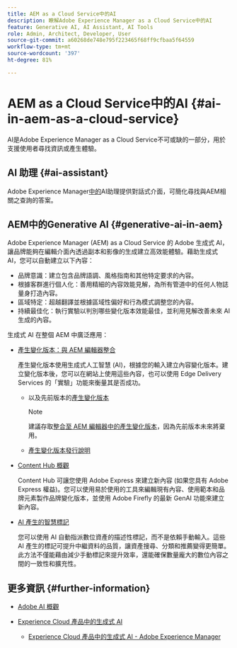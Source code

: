 ```yaml
---
title: AEM as a Cloud Service中的AI
description: 瞭解Adobe Experience Manager as a Cloud Service中的AI
feature: Generative AI, AI Assistant, AI Tools
role: Admin, Architect, Developer, User
source-git-commit: a60268de748e795f223465f68ff9cfbaa5f64559
workflow-type: tm+mt
source-wordcount: '397'
ht-degree: 81%

---
```



# AEM as a Cloud Service中的AI {#ai-in-aem-as-a-cloud-service}

AI是Adobe Experience Manager as a Cloud Service不可或缺的一部分，用於支援使用者尋找資訊或產生體驗。

## AI 助理 {#ai-assistant}

Adobe Experience Manager[中的](/help/implementing/cloud-manager/ai-assistant-in-aem.md)AI助理提供對話式介面，可簡化尋找與AEM相關之查詢的答案。

## AEM中的Generative AI {#generative-ai-in-aem}

Adobe Experience Manager (AEM) as a Cloud Service 的 Adobe 生成式 AI，讓品牌能夠在編輯介面內透過副本和影像的生成建立高效能體驗。藉助生成式 AI，您可以自動建立以下內容：

* 品牌意識：建立包含品牌語調、風格指南和其他特定要求的內容。
* 根據客群進行個人化：善用精細的內容效能見解，為所有管道中的任何人物誌量身打造內容。
* 區域特定：超越翻譯並根據區域性偏好和行為模式調整您的內容。
* 持續最佳化：執行實驗以判別哪些變化版本效能最佳，並利用見解改善未來 AI 生成的內容。

生成式 AI 在整個 AEM 中廣泛應用：

* [產生變化版本：與 AEM 編輯器整合](/help/generative-ai/generate-variations-integrated-editor.md)

  產生變化版本使用生成式人工智慧 (AI)，根據您的輸入建立內容變化版本。建立變化版本後，您可以在網站上使用這些內容，也可以使用 Edge Delivery Services 的「實驗」功能來衡量其是否成功。

   * 以及先前版本的[產生變化版本](/help/generative-ai/generate-variations.md)

     >[!NOTE]
     >
     >建議存取[整合至 AEM 編輯器中的產生變化版本](/help/generative-ai/generate-variations-integrated-editor.md)，因為先前版本未來將棄用。

   * [產生變化版本發行說明](/help/generative-ai/release-notes-generate-variations.md)

* [Content Hub 概觀](/help/assets/product-overview.md)

  Content Hub 可讓您使用 Adobe Express 來建立新內容 (如果您具有 Adobe Express 權益)。您可以使用易於使用的工具來編輯現有內容、使用範本和品牌元素製作品牌變化版本，並使用 Adobe Firefly 的最新 GenAI 功能來建立新內容。

* [AI 產生的智慧標記](/help/assets/metadata-assets-view.md#ai-smart-tags)

  您可以使用 AI 自動指派數位資產的描述性標記，而不是依賴手動輸入。這些 AI 產生的標記可提升中繼資料的品質，讓資產搜尋、分類和推薦變得更簡單。此方法不僅能藉由減少手動標記來提升效率，還能確保數量龐大的數位內容之間的一致性和擴充性。

<!-- 
  * [AI Assistant in Adobe Experience Manager](/help/implementing/cloud-manager/aem-ai-assistant.md)
-->

## 更多資訊 {#further-information}

* [Adobe AI 概觀](https://www.adobe.com/tw/ai/overview.html)

* [Experience Cloud 產品中的生成式 AI](https://experienceleague.adobe.com/zh-hant/docs/core-services/interface/features/generative-ai)

   * [Experience Cloud 產品中的生成式 AI - Adobe Experience Manager](https://experienceleague.adobe.com/zh-hant/docs/core-services/interface/features/generative-ai#aem)